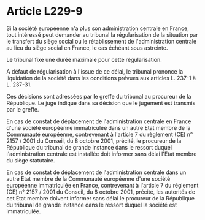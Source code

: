 # Article L229-9

Si la société européenne n'a plus son administration centrale en France, tout intéressé peut demander au tribunal la régularisation de la situation par le transfert du siège social ou le rétablissement de l'administration centrale au lieu du siège social en France, le cas échéant sous astreinte.

Le tribunal fixe une durée maximale pour cette régularisation.

A défaut de régularisation à l'issue de ce délai, le tribunal prononce la liquidation de la société dans les conditions prévues aux articles L. 237-1 à L. 237-31.

Ces décisions sont adressées par le greffe du tribunal au procureur de la République. Le juge indique dans sa décision que le jugement est transmis par le greffe.

En cas de constat de déplacement de l'administration centrale en France d'une société européenne immatriculée dans un autre Etat membre de la Communauté européenne, contrevenant à l'article 7 du règlement (CE) n° 2157 / 2001 du Conseil, du 8 octobre 2001, précité, le procureur de la République du tribunal de grande instance dans le ressort duquel l'administration centrale est installée doit informer sans délai l'Etat membre du siège statutaire.

En cas de constat de déplacement de l'administration centrale dans un autre Etat membre de la Communauté européenne d'une société européenne immatriculée en France, contrevenant à l'article 7 du règlement (CE) n° 2157 / 2001 du Conseil, du 8 octobre 2001, précité, les autorités de cet Etat membre doivent informer sans délai le procureur de la République du tribunal de grande instance dans le ressort duquel la société est immatriculée.
